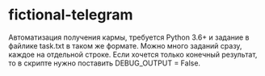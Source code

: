 # fictional-telegram
Автоматизация получения кармы, требуется Python 3.6+ и задание в файлике task.txt в таком же формате.
Можно много заданий сразу, каждое на отдельной строке. Если хочется только конечный результат, то в скрипте нужно поставить DEBUG_OUTPUT = False.
